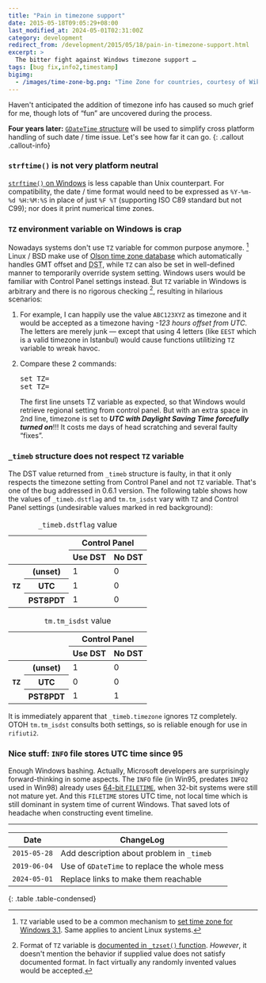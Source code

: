 ```yaml
---
title: "Pain in timezone support"
date: 2015-05-18T09:05:29+08:00
last_modified_at: 2024-05-01T02:31:00Z
category: development
redirect_from: /development/2015/05/18/pain-in-timezone-support.html
excerpt: >
  The bitter fight against Windows timezone support …
tags: [bug fix,info2,timestamp]
bigimg:
  - /images/time-zone-bg.png: "Time Zone for countries, courtesy of Wikipedia Commons"
---
```


Haven't anticipated the addition of timezone info has caused so much
grief for me, though lots of &ldquo;fun&rdquo; are uncovered during the
process.

**Four years later:** [`GDateTime` structure][gdt] will be used to
simplify cross platform handling of such date / time issue.
Let's see how far it can go.
{: .callout .callout-info}

### `strftime()` is not very platform neutral

[`strftime()` on Windows][ms_strftime] is less capable than Unix counterpart.
For compatibility, the date / time format would need to be expressed as
`%Y-%m-%d %H:%M:%S` in place of just `%F %T` (supporting ISO C89
standard but not C99); nor does it print numerical time zones.

### `TZ` environment variable on Windows is crap

Nowadays systems don't use `TZ` variable for common purpose anymore. [^1]
Linux / BSD make use of [Olson time zone database][olson] which
automatically handles GMT offset and
<abbr title="Daylight Saving Time" class="initialism">DST</abbr>,
while `TZ` can also be set in well-defined manner to temporarily override
system setting. Windows users would be familiar with Control Panel settings
instead. But `TZ` variable in Windows is arbitrary and there is no
rigorous checking [^2], resulting in hilarious scenarios:

[^1]: `TZ` variable used to be a common mechanism to
      [set time zone for Windows 3.1][set_tz]. Same applies to ancient Linux
      systems.

[^2]: Format of `TZ` variable is [documented in `_tzset()` function][ms_tzset].
      *However*, it doesn't mention the behavior if supplied value does
      not satisfy documented format. In fact virtually any randomly
      invented values would be accepted.

1. For example, I can happily use the value `ABC123XYZ` as timezone and it
   would be accepted as a timezone having *-123 hours offset from UTC*.
   The letters are merely junk &mdash; except that using 4 letters (like
   `EEST` which is a valid timezone in Istanbul) would cause functions
   utilitizing `TZ` variable to wreak havoc.

2. Compare these 2 commands:

   <kbd>set TZ=</kbd><br /><kbd>set TZ= </kbd>

   The first line unsets TZ variable as expected, so that Windows would
   retrieve regional setting from control panel. But with an extra space
   in 2nd line, timezone is set to ***UTC with Daylight Saving Time
   forcefully turned on***!!! It costs me days of head scratching and several
   faulty &ldquo;fixes&rdquo;.

### `_timeb` structure does not respect `TZ` variable

The DST value returned from `_timeb` structure is faulty, in that it
only respects the timezone setting from Control Panel and not `TZ`
variable. That's one of the bug addressed in 0.6.1 version.
The following table shows how the values of `_timeb.dstflag` and
`tm.tm_isdst` vary with `TZ` and Control Panel settings (undesirable
values <span class="bg-danger">marked in red background</span>):

<div class="row">

  <div class="col-sm-6">
  <table class="table text-center">
  <caption><code>_timeb.dstflag</code> value</caption>
  <thead>
    <tr>
    <th colspan="2" rowspan="2">&nbsp;</th>
    <th colspan="2">Control Panel</th>
    </tr>
    <tr><th>Use DST</th><th>No DST</th></tr>
  </thead>
  <tbody>
    <tr>
      <th rowspan="3"><code>TZ</code></th>
      <th>(unset)</th>
      <td>1</td>
      <td>0</td>
    </tr>
    <tr>
      <th>UTC</th>
      <td class="danger">1</td>
      <td>0</td>
    </tr>
    <tr>
      <th>PST8PDT</th>
      <td>1</td>
      <td class="danger">0</td>
    </tr>
  </tbody>
  </table>
  </div>

  <div class="col-sm-6">
  <table class="table text-center">
  <caption><code>tm.tm_isdst</code> value</caption>
  <thead>
    <tr>
    <th colspan="2" rowspan="2">&nbsp;</th>
    <th colspan="2">Control Panel</th>
    </tr>
    <tr><th>Use DST</th><th>No DST</th></tr>
  </thead>
  <tbody>
    <tr>
      <th rowspan="3"><code>TZ</code></th>
      <th>(unset)</th>
      <td>1</td>
      <td>0</td>
    </tr>
    <tr>
      <th>UTC</th>
      <td>0</td>
      <td>0</td>
    </tr>
    <tr>
      <th>PST8PDT</th>
      <td>1</td>
      <td>1</td>
    </tr>
  </tbody>
  </table>
  </div>

</div>

It is immediately apparent that `_timeb.timezone` ignores `TZ` completely.
OTOH `tm.tm_isdst` consults both settings, so is reliable enough for use
in `rifiuti2`.

### Nice stuff: `INFO` file stores UTC time since 95

Enough Windows bashing. Actually, Microsoft developers are surprisingly
forward-thinking in some aspects.
The `INFO` file (in Win95, predates `INFO2` used in Win98) already uses
[64-bit `FILETIME`][kb], when 32-bit systems were still not mature yet.
And this `FILETIME` stores UTC time, not local time which is still dominant
in system time of current Windows. That saved lots of headache when
constructing event timeline.

[ms_strftime]: https://learn.microsoft.com/en-us/cpp/c-runtime-library/reference/strftime-wcsftime-strftime-l-wcsftime-l
[set_tz]: https://web.archive.org/web/20201029072825/http://science.ksc.nasa.gov/software/winvn/userguide/3_1_4.htm
[olson]: https://en.wikipedia.org/wiki/Tz_database
[ms_tzset]: https://learn.microsoft.com/en-us/cpp/c-runtime-library/reference/tzset
[kb]: https://mskb.pkisolutions.com/kb/188768
[gdt]: https://developer-old.gnome.org/glib/stable/glib-GDateTime.html

<hr class="short" />

<div class="table-responsive small" markdown="1">

| Date | ChangeLog |
| --- | --- |
| `2015-05-28` | Add description about problem in `_timeb` |
| `2019-06-04` | Use of `GDateTime` to replace the whole mess |
| `2024-05-01` | Replace links to make them reachable |
{: .table .table-condensed}

</div>
